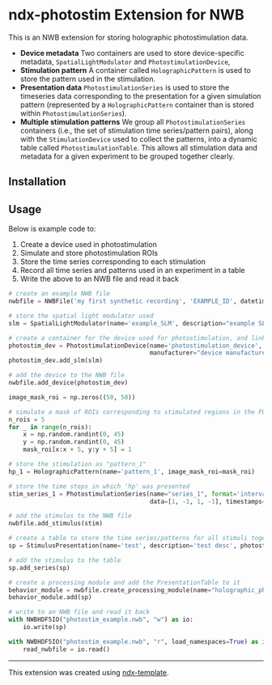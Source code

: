 # ndx-photostim Extension for NWB

This is an NWB extension for storing holographic photostimulation data.

* **Device metadata** Two containers are used to store device-specific metadata, `SpatialLightModulator` and `PhotostimulationDevice`,
* **Stimulation pattern** A container called `HolographicPattern` is used to store the pattern used in the stimulation.
* **Presentation data** `PhotostimulationSeries` is used to store the timeseries data corresponding to the presentation for a given simulation pattern
(represented by a `HolographicPattern` container than is stored within `PhotostimulationSeries`).
* **Multiple stimulation patterns** We group all `PhotostimulationSeries` containers (i.e., the set of stimulation time series/pattern pairs), along
with the `StimulationDevice` used to collect the patterns, into a dynamic table called `PhotostimulationTable`. This allows all
stimulation data and metadata for a given experiment to be grouped together clearly.

## Installation


## Usage

Below is example code to:
1. Create a device used in photostimulation
2. Simulate and store photostimulation ROIs
3. Store the time series corresponding to each stimulation
4. Record all time series and patterns used in an experiment in a table
5. Write the above to an NWB file and read it back

```python
# create an example NWB file
nwbfile = NWBFile('my first synthetic recording', 'EXAMPLE_ID', datetime.now(tzlocal()))

# store the spatial light modulator used
slm = SpatialLightModulator(name='example_SLM', description="example SLM", manufacturer="SLM manufacturer", size=[500, 500])

# create a container for the device used for photostimulation, and link the SLM to it
photostim_dev = PhotostimulationDevice(name='photostimulation_device', description="example photostimulation device",
                                       manufacturer="device manufacturer", type='LED', wavelength=320, opsin="example opsin", slm=slm)
photostim_dev.add_slm(slm)

# add the device to the NWB file
nwbfile.add_device(photostim_dev)

image_mask_roi = np.zeros((50, 50))

# simulate a mask of ROIs corresponding to stimulated regions in the FOV (5 ROIs on a 50x50 pixel image)
n_rois = 5
for _ in range(n_rois):
    x = np.random.randint(0, 45)
    y = np.random.randint(0, 45)
    mask_roi[x:x + 5, y:y + 5] = 1

# store the stimulation as "pattern_1"
hp_1 = HolographicPattern(name='pattern_1', image_mask_roi=mask_roi)

# store the time steps in which 'hp' was presented 
stim_series_1 = PhotostimulationSeries(name="series_1", format='interval', holographic_pattern=hp_1, 
                                       data=[1, -1, 1, -1], timestamps=[0.5, 1, 2, 4])

# add the stimulus to the NWB file
nwbfile.add_stimulus(stim)

# create a table to store the time series/patterns for all stimuli together, along with experiment-specific parameters
sp = StimulusPresentation(name='test', description='test desc', photostimulation_device=photostim_dev, stimulus_method='asas')

# add the stimulus to the table
sp.add_series(sp)

# create a processing module and add the PresentationTable to it
behavior_module = nwbfile.create_processing_module(name="holographic_photostim", description="initial data")
behavior_module.add(sp)

# write to an NWB file and read it back
with NWBHDF5IO("photostim_example.nwb", "w") as io:
    io.write(sp)

with NWBHDF5IO("photostim_example.nwb", "r", load_namespaces=True) as io:
    read_nwbfile = io.read()
```

---



This extension was created using [ndx-template](https://github.com/nwb-extensions/ndx-template).

